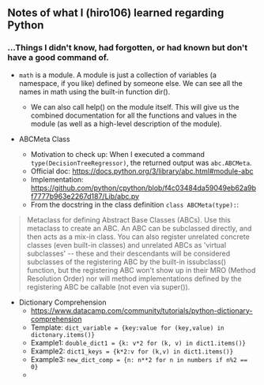 ## Notes of what I (hiro106) learned regarding Python
### ...Things I didn't know, had forgotten, or had known but don't have a good command of.

- `math` is a module. A module is just a collection of variables (a namespace, if you like) defined by someone else. We can see all the names in math using the built-in function dir().
  - We can also call help() on the module itself. This will give us the combined documentation for all the functions and values in the module (as well as a high-level description of the module). 

- ABCMeta Class
  - Motivation to check up: When I executed a command `type(DecisionTreeRegressor)`, the returned output was `abc.ABCMeta`.
  - Official doc: https://docs.python.org/3/library/abc.html#module-abc
  - Implementation: https://github.com/python/cpython/blob/f4c03484da59049eb62a9bf7777b963e2267d187/Lib/abc.py
  - From the docstring in the class definition `class ABCMeta(type):`: 
> Metaclass for defining Abstract Base Classes (ABCs).
        Use this metaclass to create an ABC.  An ABC can be subclassed
        directly, and then acts as a mix-in class.  You can also register
        unrelated concrete classes (even built-in classes) and unrelated
        ABCs as 'virtual subclasses' -- these and their descendants will
        be considered subclasses of the registering ABC by the built-in
        issubclass() function, but the registering ABC won't show up in
        their MRO (Method Resolution Order) nor will method
        implementations defined by the registering ABC be callable (not
        even via super()). 

- Dictionary Comprehension
  - https://www.datacamp.com/community/tutorials/python-dictionary-comprehension
  - Template: `dict_variable = {key:value for (key,value) in dictonary.items()} `
  - Example1: `double_dict1 = {k: v*2 for (k, v) in dict1.items()}`
  - Example2: `dict1_keys = {k*2:v for (k,v) in dict1.items()}`
  - Example3: `new_dict_comp = {n: n**2 for n in numbers if n%2 == 0}`
  - 
       
